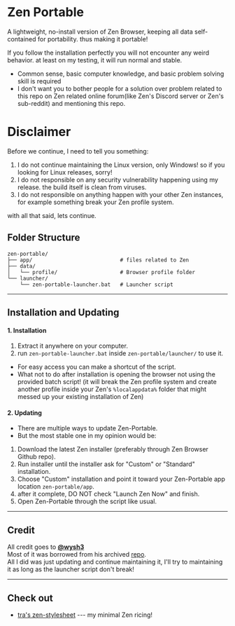 # Zen Portable
A lightweight, no-install version of Zen Browser, keeping all data self-contained for portability. thus making it portable! <br>

If you follow the installation perfectly you will not encounter any weird behavior. at least on my testing, it will run normal and stable. <br>
- Common sense, basic computer knowledge, and basic problem solving skill is required
- I don't want you to bother people for a solution over problem related to this repo on Zen related online forum(like Zen's Discord server or Zen's sub-reddit) and mentioning this repo. <br>

# Disclaimer
Before we continue, I need to tell you something:
1. I do not continue maintaining the Linux version, only Windows! so if you looking for Linux releases, sorry!
2. I do not responsible on any security vulnerability happening using my release. the build itself is clean from viruses.
3. I do not responsible on anything happen with your other Zen instances, for example something break your Zen profile system.

with all that said, lets continue.

## Folder Structure
```
zen-portable/
├── app/                            # files related to Zen
├── data/
│   └── profile/                    # Browser profile folder
└── launcher/
    └── zen-portable-launcher.bat   # Launcher script
```
---
## Installation and Updating
#### 1. Installation
1. Extract it anywhere on your computer.
2. run `zen-portable-launcher.bat` inside `zen-portable/launcher/` to use it.
- For easy access you can make a shortcut of the script.
- What not to do after installation is opening the browser not using the provided batch script! (it will break the Zen profile system and create another profile inside your Zen's `%localappdata%` folder that might messed up your existing installation of Zen)
#### 2. Updating
- There are multiple ways to update Zen-Portable.
- But the most stable one in my opinion would be:
1. Download the latest Zen installer (preferably through Zen Browser Github repo).
2. Run installer until the installer ask for "Custom" or "Standard" installation.
3. Choose "Custom" installation and point it toward your Zen-Portable app location `zen-portable/app`.
4. after it complete, DO NOT check "Launch Zen Now" and finish.
5. Open Zen-Portable through the script like usual.

---
## Credit
All credit goes to [**@wysh3**](https://github.com/wysh3) <br> 
Most of it was borrowed from his archived [repo](https://github.com/wysh3/Zen-Browser-Portable). <br>
All I did was just updating and continue maintaining it, I'll try to maintaining it as long as the launcher script don't break!

---
## Check out
- [tra's zen-stylesheet](https://github.com/artcens/tra-zen-stylesheet/tree/main) --- my minimal Zen ricing!
